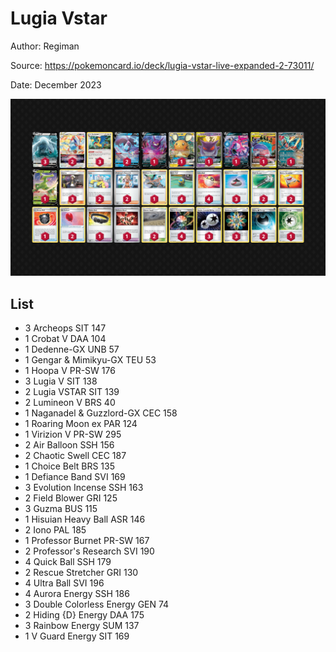# Lugia Vstar

Author: Regiman

Source: <https://pokemoncard.io/deck/lugia-vstar-live-expanded-2-73011/>

Date: December 2023

![decklist](../../images/PAR/Lugia%20Vstar/4-%20Lugia%20Vstar.png)

## List

* 3 Archeops SIT 147
* 1 Crobat V DAA 104
* 1 Dedenne-GX UNB 57
* 1 Gengar & Mimikyu-GX TEU 53
* 1 Hoopa V PR-SW 176
* 3 Lugia V SIT 138
* 2 Lugia VSTAR SIT 139
* 2 Lumineon V BRS 40
* 1 Naganadel & Guzzlord-GX CEC 158
* 1 Roaring Moon ex PAR 124
* 1 Virizion V PR-SW 295
* 2 Air Balloon SSH 156
* 2 Chaotic Swell CEC 187
* 1 Choice Belt BRS 135
* 1 Defiance Band SVI 169
* 3 Evolution Incense SSH 163
* 2 Field Blower GRI 125
* 3 Guzma BUS 115
* 1 Hisuian Heavy Ball ASR 146
* 2 Iono PAL 185
* 1 Professor Burnet PR-SW 167
* 2 Professor's Research SVI 190
* 4 Quick Ball SSH 179
* 2 Rescue Stretcher GRI 130
* 4 Ultra Ball SVI 196
* 4 Aurora Energy SSH 186
* 3 Double Colorless Energy GEN 74
* 2 Hiding {D} Energy DAA 175
* 3 Rainbow Energy SUM 137
* 1 V Guard Energy SIT 169
